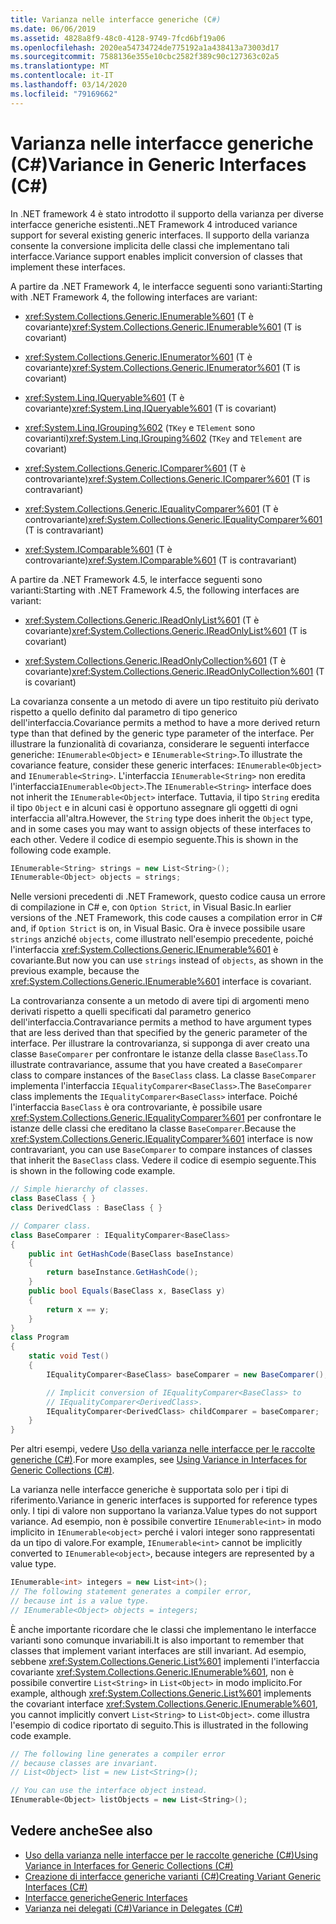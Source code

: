 ```yaml
---
title: Varianza nelle interfacce generiche (C#)
ms.date: 06/06/2019
ms.assetid: 4828a8f9-48c0-4128-9749-7fcd6bf19a06
ms.openlocfilehash: 2020ea54734724de775192a1a438413a73003d17
ms.sourcegitcommit: 7588136e355e10cbc2582f389c90c127363c02a5
ms.translationtype: MT
ms.contentlocale: it-IT
ms.lasthandoff: 03/14/2020
ms.locfileid: "79169662"
---
```

# <a name="variance-in-generic-interfaces-c"></a><span data-ttu-id="b7fb2-102">Varianza nelle interfacce generiche (C#)</span><span class="sxs-lookup"><span data-stu-id="b7fb2-102">Variance in Generic Interfaces (C#)</span></span>

<span data-ttu-id="b7fb2-103">In .NET framework 4 è stato introdotto il supporto della varianza per diverse interfacce generiche esistenti.</span><span class="sxs-lookup"><span data-stu-id="b7fb2-103">.NET Framework 4 introduced variance support for several existing generic interfaces.</span></span> <span data-ttu-id="b7fb2-104">Il supporto della varianza consente la conversione implicita delle classi che implementano tali interfacce.</span><span class="sxs-lookup"><span data-stu-id="b7fb2-104">Variance support enables implicit conversion of classes that implement these interfaces.</span></span>

<span data-ttu-id="b7fb2-105">A partire da .NET Framework 4, le interfacce seguenti sono varianti:</span><span class="sxs-lookup"><span data-stu-id="b7fb2-105">Starting with .NET Framework 4, the following interfaces are variant:</span></span>

- <span data-ttu-id="b7fb2-106"><xref:System.Collections.Generic.IEnumerable%601> (T è covariante)</span><span class="sxs-lookup"><span data-stu-id="b7fb2-106"><xref:System.Collections.Generic.IEnumerable%601> (T is covariant)</span></span>

- <span data-ttu-id="b7fb2-107"><xref:System.Collections.Generic.IEnumerator%601> (T è covariante)</span><span class="sxs-lookup"><span data-stu-id="b7fb2-107"><xref:System.Collections.Generic.IEnumerator%601> (T is covariant)</span></span>

- <span data-ttu-id="b7fb2-108"><xref:System.Linq.IQueryable%601> (T è covariante)</span><span class="sxs-lookup"><span data-stu-id="b7fb2-108"><xref:System.Linq.IQueryable%601> (T is covariant)</span></span>

- <span data-ttu-id="b7fb2-109"><xref:System.Linq.IGrouping%602> (`TKey` e `TElement` sono covarianti)</span><span class="sxs-lookup"><span data-stu-id="b7fb2-109"><xref:System.Linq.IGrouping%602> (`TKey` and `TElement` are covariant)</span></span>

- <span data-ttu-id="b7fb2-110"><xref:System.Collections.Generic.IComparer%601> (T è controvariante)</span><span class="sxs-lookup"><span data-stu-id="b7fb2-110"><xref:System.Collections.Generic.IComparer%601> (T is contravariant)</span></span>

- <span data-ttu-id="b7fb2-111"><xref:System.Collections.Generic.IEqualityComparer%601> (T è controvariante)</span><span class="sxs-lookup"><span data-stu-id="b7fb2-111"><xref:System.Collections.Generic.IEqualityComparer%601> (T is contravariant)</span></span>

- <span data-ttu-id="b7fb2-112"><xref:System.IComparable%601> (T è controvariante)</span><span class="sxs-lookup"><span data-stu-id="b7fb2-112"><xref:System.IComparable%601> (T is contravariant)</span></span>

<span data-ttu-id="b7fb2-113">A partire da .NET Framework 4.5, le interfacce seguenti sono varianti:</span><span class="sxs-lookup"><span data-stu-id="b7fb2-113">Starting with .NET Framework 4.5, the following interfaces are variant:</span></span>

- <span data-ttu-id="b7fb2-114"><xref:System.Collections.Generic.IReadOnlyList%601> (T è covariante)</span><span class="sxs-lookup"><span data-stu-id="b7fb2-114"><xref:System.Collections.Generic.IReadOnlyList%601> (T is covariant)</span></span>

- <span data-ttu-id="b7fb2-115"><xref:System.Collections.Generic.IReadOnlyCollection%601> (T è covariante)</span><span class="sxs-lookup"><span data-stu-id="b7fb2-115"><xref:System.Collections.Generic.IReadOnlyCollection%601> (T is covariant)</span></span>

<span data-ttu-id="b7fb2-116">La covarianza consente a un metodo di avere un tipo restituito più derivato rispetto a quello definito dal parametro di tipo generico dell'interfaccia.</span><span class="sxs-lookup"><span data-stu-id="b7fb2-116">Covariance permits a method to have a more derived return type than that defined by the generic type parameter of the interface.</span></span> <span data-ttu-id="b7fb2-117">Per illustrare la funzionalità di covarianza, considerare le seguenti interfacce generiche: `IEnumerable<Object>` e `IEnumerable<String>`.</span><span class="sxs-lookup"><span data-stu-id="b7fb2-117">To illustrate the covariance feature, consider these generic interfaces: `IEnumerable<Object>` and `IEnumerable<String>`.</span></span> <span data-ttu-id="b7fb2-118">L'interfaccia `IEnumerable<String>` non eredita l'interfaccia`IEnumerable<Object>`.</span><span class="sxs-lookup"><span data-stu-id="b7fb2-118">The `IEnumerable<String>` interface does not inherit the `IEnumerable<Object>` interface.</span></span> <span data-ttu-id="b7fb2-119">Tuttavia, il tipo `String` eredita il tipo `Object` e in alcuni casi è opportuno assegnare gli oggetti di ogni interfaccia all'altra.</span><span class="sxs-lookup"><span data-stu-id="b7fb2-119">However, the `String` type does inherit the `Object` type, and in some cases you may want to assign objects of these interfaces to each other.</span></span> <span data-ttu-id="b7fb2-120">Vedere il codice di esempio seguente.</span><span class="sxs-lookup"><span data-stu-id="b7fb2-120">This is shown in the following code example.</span></span>

```csharp
IEnumerable<String> strings = new List<String>();
IEnumerable<Object> objects = strings;
```

<span data-ttu-id="b7fb2-121">Nelle versioni precedenti di .NET Framework, questo codice causa un errore di compilazione in C# e, con `Option Strict`, in Visual Basic.</span><span class="sxs-lookup"><span data-stu-id="b7fb2-121">In earlier versions of the .NET Framework, this code causes a compilation error in C# and, if `Option Strict` is on, in Visual Basic.</span></span> <span data-ttu-id="b7fb2-122">Ora è invece possibile usare `strings` anziché `objects`, come illustrato nell'esempio precedente, poiché l'interfaccia <xref:System.Collections.Generic.IEnumerable%601> è covariante.</span><span class="sxs-lookup"><span data-stu-id="b7fb2-122">But now you can use `strings` instead of `objects`, as shown in the previous example, because the <xref:System.Collections.Generic.IEnumerable%601> interface is covariant.</span></span>

<span data-ttu-id="b7fb2-123">La controvarianza consente a un metodo di avere tipi di argomenti meno derivati rispetto a quelli specificati dal parametro generico dell'interfaccia.</span><span class="sxs-lookup"><span data-stu-id="b7fb2-123">Contravariance permits a method to have argument types that are less derived than that specified by the generic parameter of the interface.</span></span> <span data-ttu-id="b7fb2-124">Per illustrare la controvarianza, si supponga di aver creato una classe `BaseComparer` per confrontare le istanze della classe `BaseClass`.</span><span class="sxs-lookup"><span data-stu-id="b7fb2-124">To illustrate contravariance, assume that you have created a `BaseComparer` class to compare instances of the `BaseClass` class.</span></span> <span data-ttu-id="b7fb2-125">La classe `BaseComparer` implementa l'interfaccia `IEqualityComparer<BaseClass>`.</span><span class="sxs-lookup"><span data-stu-id="b7fb2-125">The `BaseComparer` class implements the `IEqualityComparer<BaseClass>` interface.</span></span> <span data-ttu-id="b7fb2-126">Poiché l'interfaccia `BaseClass` è ora controvariante, è possibile usare <xref:System.Collections.Generic.IEqualityComparer%601> per confrontare le istanze delle classi che ereditano la classe `BaseComparer`.</span><span class="sxs-lookup"><span data-stu-id="b7fb2-126">Because the <xref:System.Collections.Generic.IEqualityComparer%601> interface is now contravariant, you can use `BaseComparer` to compare instances of classes that inherit the `BaseClass` class.</span></span> <span data-ttu-id="b7fb2-127">Vedere il codice di esempio seguente.</span><span class="sxs-lookup"><span data-stu-id="b7fb2-127">This is shown in the following code example.</span></span>

```csharp
// Simple hierarchy of classes.
class BaseClass { }
class DerivedClass : BaseClass { }

// Comparer class.
class BaseComparer : IEqualityComparer<BaseClass>
{
    public int GetHashCode(BaseClass baseInstance)
    {
        return baseInstance.GetHashCode();
    }
    public bool Equals(BaseClass x, BaseClass y)
    {
        return x == y;
    }
}
class Program
{
    static void Test()
    {
        IEqualityComparer<BaseClass> baseComparer = new BaseComparer();

        // Implicit conversion of IEqualityComparer<BaseClass> to
        // IEqualityComparer<DerivedClass>.
        IEqualityComparer<DerivedClass> childComparer = baseComparer;
    }
}
```

<span data-ttu-id="b7fb2-128">Per altri esempi, vedere [Uso della varianza nelle interfacce per le raccolte generiche (C#)](./using-variance-in-interfaces-for-generic-collections.md).</span><span class="sxs-lookup"><span data-stu-id="b7fb2-128">For more examples, see [Using Variance in Interfaces for Generic Collections (C#)](./using-variance-in-interfaces-for-generic-collections.md).</span></span>

<span data-ttu-id="b7fb2-129">La varianza nelle interfacce generiche è supportata solo per i tipi di riferimento.</span><span class="sxs-lookup"><span data-stu-id="b7fb2-129">Variance in generic interfaces is supported for reference types only.</span></span> <span data-ttu-id="b7fb2-130">I tipi di valore non supportano la varianza.</span><span class="sxs-lookup"><span data-stu-id="b7fb2-130">Value types do not support variance.</span></span> <span data-ttu-id="b7fb2-131">Ad esempio, non è possibile convertire `IEnumerable<int>` in modo implicito in `IEnumerable<object>` perché i valori integer sono rappresentati da un tipo di valore.</span><span class="sxs-lookup"><span data-stu-id="b7fb2-131">For example, `IEnumerable<int>` cannot be implicitly converted to `IEnumerable<object>`, because integers are represented by a value type.</span></span>

```csharp
IEnumerable<int> integers = new List<int>();
// The following statement generates a compiler error,
// because int is a value type.
// IEnumerable<Object> objects = integers;
```

<span data-ttu-id="b7fb2-132">È anche importante ricordare che le classi che implementano le interfacce varianti sono comunque invariabili.</span><span class="sxs-lookup"><span data-stu-id="b7fb2-132">It is also important to remember that classes that implement variant interfaces are still invariant.</span></span> <span data-ttu-id="b7fb2-133">Ad esempio, sebbene <xref:System.Collections.Generic.List%601> implementi l'interfaccia covariante <xref:System.Collections.Generic.IEnumerable%601>, non è possibile convertire `List<String>` in `List<Object>` in modo implicito.</span><span class="sxs-lookup"><span data-stu-id="b7fb2-133">For example, although <xref:System.Collections.Generic.List%601> implements the covariant interface <xref:System.Collections.Generic.IEnumerable%601>, you cannot implicitly convert `List<String>` to `List<Object>`.</span></span> <span data-ttu-id="b7fb2-134">come illustra l'esempio di codice riportato di seguito.</span><span class="sxs-lookup"><span data-stu-id="b7fb2-134">This is illustrated in the following code example.</span></span>

```csharp
// The following line generates a compiler error
// because classes are invariant.
// List<Object> list = new List<String>();

// You can use the interface object instead.
IEnumerable<Object> listObjects = new List<String>();
```

## <a name="see-also"></a><span data-ttu-id="b7fb2-135">Vedere anche</span><span class="sxs-lookup"><span data-stu-id="b7fb2-135">See also</span></span>

- [<span data-ttu-id="b7fb2-136">Uso della varianza nelle interfacce per le raccolte generiche (C#)</span><span class="sxs-lookup"><span data-stu-id="b7fb2-136">Using Variance in Interfaces for Generic Collections (C#)</span></span>](./using-variance-in-interfaces-for-generic-collections.md)
- [<span data-ttu-id="b7fb2-137">Creazione di interfacce generiche varianti (C#)</span><span class="sxs-lookup"><span data-stu-id="b7fb2-137">Creating Variant Generic Interfaces (C#)</span></span>](./creating-variant-generic-interfaces.md)
- [<span data-ttu-id="b7fb2-138">Interfacce generiche</span><span class="sxs-lookup"><span data-stu-id="b7fb2-138">Generic Interfaces</span></span>](../../../../standard/generics/interfaces.md)
- [<span data-ttu-id="b7fb2-139">Varianza nei delegati (C#)</span><span class="sxs-lookup"><span data-stu-id="b7fb2-139">Variance in Delegates (C#)</span></span>](./variance-in-delegates.md)

